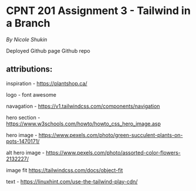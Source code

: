 # CPNT 201 Assignment 3 - Tailwind in a Branch

*By Nicole Shukin*

Deployed Github page
Github repo


## attributions:

inspiration - https://plantshop.ca/

logo - font awesome

navagation - https://v1.tailwindcss.com/components/navigation

hero section  - https://www.w3schools.com/howto/howto_css_hero_image.asp

hero image - https://www.pexels.com/photo/green-succulent-plants-on-pots-1470171/

alt hero image - https://www.pexels.com/photo/assorted-color-flowers-2132227/

image fit https://tailwindcss.com/docs/object-fit

text - https://linuxhint.com/use-the-tailwind-play-cdn/